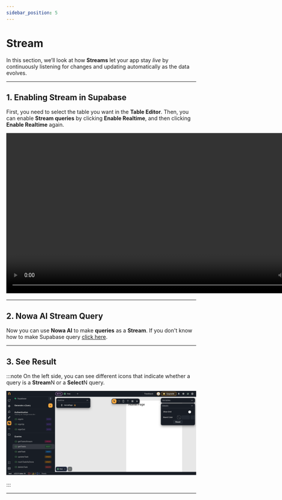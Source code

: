 ```yaml
---
sidebar_position: 5
---
```


# Stream

In this section, we’ll look at how **Streams** let your app stay *live* by continuously listening for changes and updating automatically as the data evolves.

---

## 1. Enabling Stream in Supabase

First, you need to select the table you want in the **Table Editor**. Then, you can enable **Stream queries** by clicking **Enable Realtime**, and then clicking **Enable Realtime** again.

<video controls width="850">
  <source src="/videos/supabase/db/stream.webm" type="video/mp4" />
  Your browser does not support the video tag.
</video>

---

## 2. Nowa AI Stream Query

Now you can use **Nowa AI** to make **queries** as a **Stream**. If you don't know how to make Supabase query [click here](.\db.md#step-2-generate-a-query-with-nowa-ai).

---

## 3. See Result

:::note
On the left side, you can see different icons that indicate whether a query is a **Stream**N or a **Select**N query.

![Supabase Stream](\img\supabase\stream.png)


:::

---